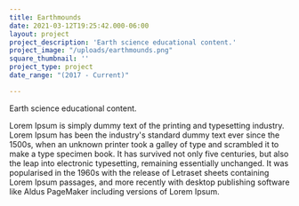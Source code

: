 ```yaml
---
title: Earthmounds
date: 2021-03-12T19:25:42.000-06:00
layout: project
project_description: 'Earth science educational content.'
project_image: "/uploads/earthmounds.png"
square_thumbnail: ''
project_type: project
date_range: "(2017 - Current)"

---
```

Earth science educational content.

 <!--more--> 

 Lorem Ipsum is simply dummy text of the printing and typesetting industry. Lorem Ipsum has been the industry's standard dummy text ever since the 1500s, when an unknown printer took a galley of type and scrambled it to make a type specimen book. It has survived not only five centuries, but also the leap into electronic typesetting, remaining essentially unchanged. It was popularised in the 1960s with the release of Letraset sheets containing Lorem Ipsum passages, and more recently with desktop publishing software like Aldus PageMaker including versions of Lorem Ipsum.